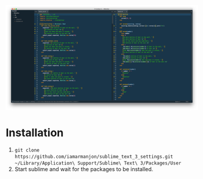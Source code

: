![screenshot](screenshot.png?raw=true "screenshot")

# Installation
1. `git clone https://github.com/iamarmanjon/sublime_text_3_settings.git ~/Library/Application\ Support/Sublime\ Text\ 3/Packages/User`
2. Start sublime and wait for the packages to be installed.